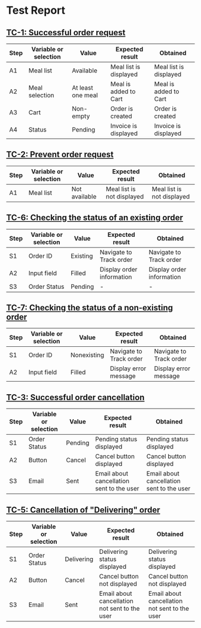 # Test Report


## <a href="https://github.com/BatyrSeven/innopolis-express/blob/firebase/Requirements/Test%20Cases.md#successful-order-request">TC-1: Successful order request</a>

| **Step** | **Variable or selection** | **Value** | **Expected result** | **Obtained** |
|----------|---------------------------|-----------|---------------------|--------------|
| A1       | Meal list                 | Available   | Meal list is displayed | Meal list is displayed |
| A2       | Meal selection            | At least one meal | Meal is added to Cart | Meal is added to Cart |
| A3       | Cart                      | Non-empty | Order is created | Order is created |
| A4       | Status                    | Pending   | Invoice is displayed | Invoice is displayed |


## <a href="https://github.com/BatyrSeven/innopolis-express/blob/firebase/Requirements/Test%20Cases.md#prevent-order-request">TC-2: Prevent order request</a>

| **Step** | **Variable or selection** | **Value** | **Expected result** | **Obtained** |
|----------|---------------------------|-----------|---------------------|--------------|
| A1       | Meal list                 | Not available | Meal list is not displayed | Meal list is not displayed |



## <a href="https://github.com/BatyrSeven/innopolis-express/blob/firebase/Requirements/Test%20Cases.md#checking-the-status-of-an-existing-order">TC-6: Checking the status of an existing order</a>

| **Step** | **Variable or selection** | **Value** | **Expected result** | **Obtained** |
|----------|---------------------------|-----------|---------------------|--------------|
| S1       | Order ID                  | Existing  | Navigate to Track order | Navigate to Track order |
| A2       | Input field               | Filled    | Display order information | Display order information |
| S3       | Order Status              | Pending   | -                   | -            |


## <a href="https://github.com/BatyrSeven/innopolis-express/blob/firebase/Requirements/Test%20Cases.md#checking-the-status-of-an-nonexisting-order">TC-7: Checking the status of a non-existing order</a>

| **Step** | **Variable or selection** | **Value** | **Expected result** | **Obtained** |
|----------|---------------------------|-----------|---------------------|--------------|
| S1       | Order ID                  | Nonexisting | Navigate to Track order | Navigate to Track order |
| A2       | Input field               | Filled    | Display error message | Display error message |
## <a href="https://github.com/BatyrSeven/innopolis-express/blob/firebase/Requirements/Test%20Cases.md#successful-cancellation">TC-3: Successful order cancellation </a>

| **Step** | **Variable or selection** | **Value** | **Expected result** | **Obtained** |
|----------|---------------------------|-----------|---------------------|--------------|
| S1       | Order Status              | Pending   | Pending status displayed | Pending status displayed |
| A2       | Button                    | Cancel    | Cancel button displayed | Cancel button displayed |
| S3       | Email                     | Sent      | Email about cancellation sent to the user | Email about cancellation sent to the user|

## <a href="https://github.com/BatyrSeven/innopolis-express/blob/firebase/Requirements/Test%20Cases.md#prevent-cancellation-cancelled">TC-5: Cancellation of "Delivering" order </a>

| **Step** | **Variable or selection** | **Value** | **Expected result** | **Obtained** |
|----------|---------------------------|-----------|---------------------|--------------|
| S1       | Order Status              | Delivering | Delivering status displayed | Delivering status displayed |
| A2       | Button                    | Cancel    | Cancel button not displayed | Cancel button not displayed |
| S3       | Email                     | Sent      | Email about cancellation not sent to the user | Email about cancellation not sent to the user |
